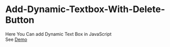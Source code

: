 # Add-Dynamic-Textbox-With-Delete-Button
Here You Can add Dynamic Text Box in JavaScript  
See [Demo](https://codepen.io/iamsrujal/pen/vbXNJY)

